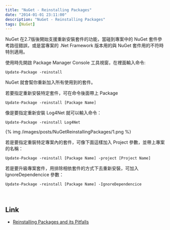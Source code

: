 ```yaml
---
title: "NuGet - Reinstalling Packages"
date: "2014-01-01 23:11:00"
description: "NuGet - Reinstalling Packages"
tags: [NuGet]
---
```



NuGet 在2.7版後開始支援重新安裝套件的功能，當碰到專案中的 NuGet 套件參考路徑錯誤，或是當專案的 .Net Framework 版本用的與 NuGet 套件用的不符時特別適用。

<!-- More -->

使用時先開啟 Package Manager Console 工具視窗，在裡面輸入命令:

    Update-Package -reinstall


NuGet 就會幫你重新加入所有使用到的套件。

若要指定重新安裝特定套件，可在命令後面帶上 Package

    Update-Package -reinstall [Package Name]


像是要指定重新安裝 Log4Net 就可以輸入命令：

    Update-Package -reinstall Log4Net

{% img /images/posts/NuGetReinstallingPackages/1.png %}

若是要指定重裝特定專案內的套件，可像下面這樣加入 Project 參數，並帶上專案的名稱：

    Update-Package -reinstall [Package Name] -project [Project Name]


若是要升級專案套件，用排除相依套件的方式下去重新安裝，可加入 IgnoreDependencice 參數：  

    Update-Package -reinstall [Package Name] -IgnoreDependencice

<br/>


Link
----
* [Reinstalling Packages and its Pitfalls](http://docs.nuget.org/docs/workflows/reinstalling-packages)
